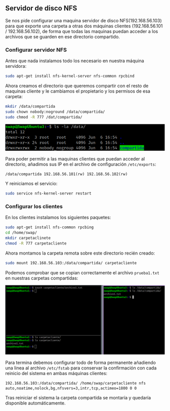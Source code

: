 ## Servidor de disco NFS

Se nos pide configurar una maquina servidor de disco NFS(192.168.56.103) para que exporte una carpeta a otras dos máquinas clientes (192.168.56.101 / 192.168.56.102), de forma que todas las maquinas puedan acceder a los archivos que se guarden en ese directorio compartido.

### Configurar servidor NFS

Antes que nada instalamos todo los necesario en nuestra máquina servidora:

```bash
sudo apt-get install nfs-kernel-server nfs-common rpcbind
```

Ahora creamos el directorio que queremos compartir con el resto de maquinas cliente y le cambiamos el propietario y los permisos de esa carpeta:

```bash
mkdir /data/compartida
sudo chown nobody:noground /data/compartida/
sudo chmod -R 777 /dat/compartida/
```
![](./img/nfs_permisos.png)

Para poder permitir a las maquinas clientes que puedan acceder al directorio, añadimos sus IP en el archivo de configuración `/etc/exports`:

```
/data/compartida 192.168.56.101(rw) 192.168.56.102(rw)
```

Y reiniciamos el servicio:

```bash
sudo service nfs-kernel-server restart
```

### Configurar los clientes

En los clientes instalamos los siguientes paquetes:

```bash
sudo apt-get install nfs-common rpcbing
cd /home/swap/
mkdir carpetaclinete
chmod -R 777 carpetacliente
```

Ahora montamos la carpeta remota sobre este directorio recién creado:

```bash
sudo mount 192.168.56.103:/data/compartida/ carpetacliente
```

Podemos comprobar que se copian correctamente el archivo `prueba1.txt` en nuestras carpetas compartidas:

![](./img/nfs_touch.png)


Para termina debemos configurar todo de forma permanente añadiendo una linea al archivo `/etc/fstab` para conservar la confirmación con cada reinicio del sistema en ambas máquinas clientes:

```
192.168.56.103:/data/compartida/ /home/swap/carpetacliente nfs auto,noatime,nolock,bg,nfsvers=3,intr,tcp,actimeo=1800 0 0
```

Tras reiniciar el sistema la carpeta compartida se montaría y quedaría disponible automáticamente.

